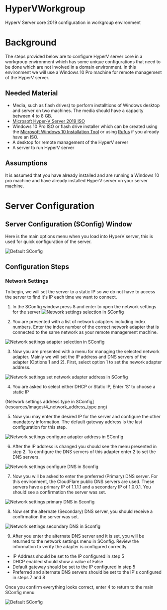 # HyperVWorkgroup
HyperV Server core 2019 configuration in workgroup environment

# Background
The steps provided below are to configure HyperV server core in a workgroup environment which has some unique configurations that need to be done which are not involved in a domain environment. In this environment we will use a Windows 10 Pro machine for remote management of the HyperV server.

## Needed Material
* Media, such as flash drives) to perform installtions of Windows desktop and server on two machines. The media should have a capacity between 4 to 8 GB.
* [Microsoft Hyper-V Server 2019 ISO](https://www.microsoft.com/en-us/evalcenter/evaluate-hyper-v-server-2019)
* Windows 10 Pro ISO or flash drive installer which can be created using the [Microsoft Windows 10 Installation Tool](https://www.microsoft.com/en-us/software-download/windows10) or using [Rufus](https://rufus.ie/) if you already have an ISO.
* A desktop for remote management of the HyperV server
* A server to run HyperV server

## Assumptions
It is assumed that you have already installed and are running a Windows 10 pro machine and have already installed HyperV server on your server machine.

# Server Configuration

## Server Configuration (SConfig) Window

Here is the main options menu when you load into HyperV server, this is used for quick configuration of the server.

![Default SConfig](resources/images/default_sconfig.png)

## Configuration Steps

### Network Settings

To begin, we will set the server to a static IP so we do not have to access the server to find it's IP each time we want to connect.

1. In the SConfig window press 8 and enter to open the network settings for the server
![Network settings selection in SConfig](resources/images/4_network.png)

2. You are presented with a list of network adapters including index numbers. Enter the index number of the correct network adapter that is connected to the same network as your remote management machine.

![Network settings adapter selection in SConfig](resources/images/4_network_adapter.png)

3. Now you are presented with a menu for managing the selected network adapter. Mainly we will set the IP address and DNS servers of the adapter (Options 1 and 2). First, select option 1 to set the nework adapter address.

![Network settings set network adapter address in SConfig](resources/images/4_network_address.png)

4. You are asked to select either DHCP or Static IP, Enter 'S' to choose a static IP

(Network settings address type in SConfig](resources/images/4_network_address_type.png)

5. Now you may enter the desired IP for the server and configure the other mandatory information. The default gateway address is the last configuration for this step.

![Network settings configure adapter address in SConfig](resources/images/4_network_address_config.png)

6. After the IP address is changed you should see the menu presented in step 2. To configure the DNS servers of this adapter enter 2 to set the DNS servers.

![Network settings configure DNS in Sconfig](resources/images/4_network_dns.png)

7. Now you will be asked to enter the preferred (Primary) DNS server. For this environment, the CloudFlare public DNS servers are used. These servers have a primary IP of 1.1.1.1 and a secondary IP of 1.0.0.1. You should see a confirmation the server was set.

![Network settings primary DNS in Sconfig](resources/images/4_network_dns_primary.png)

8. Now set the alternate (Secondary) DNS server, you should receive a confirmation the server was set.

![Network settings secondary DNS in Sconfig](resources/images/4_network_dns_secondary.png)

9. After you enter the alternate DNS server and it is set, you will be returned to the network settings menu in SConfig. Review the information to verify the adapter is configured correctly.

* IP Address should be set to the IP configured in step 5
* DHCP enabled should show a value of False
* Default gateway should be set to the IP configured in step 5
* Preferred and alternate DNS servers should be set to the IP's configured in steps 7 and 8

Once you confirm everything looks correct, enter 4 to return to the main SConfig menu

![Default SConfig](resources/images/default_sconfig.png)



